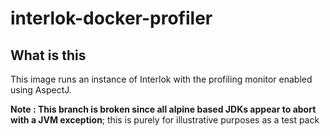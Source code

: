 # interlok-docker-profiler

## What is this

This image runs an instance of Interlok with the profiling monitor enabled using AspectJ.

__Note : This branch is broken since all alpine based JDKs appear to abort with a JVM exception__; this is purely for illustrative purposes as a test pack

